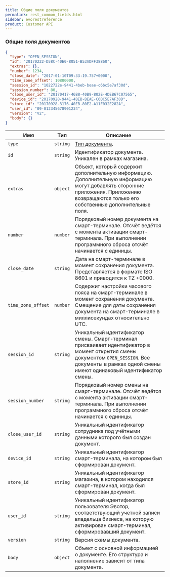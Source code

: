 ```yaml
---
title: Общие поля документов
permalink: rest_common_fields.html
sidebar: evorestreference
product: Customer API
---
```


### Общие поля документов

```json
{
  "type": "OPEN_SESSION",
  "id": "20170222-D58C-40E0-8051-B53ADFF38860",
  "extras": {},
  "number": 1234,
  "close_date": "2017-01-10T09:33:19.757+0000",
  "time_zone_offset": 10800000,
  "session_id": "1022722e-9441-4beb-beae-c6bc5e7af30d",
  "session_number": 80,
  "close_user_id": "20170417-46B8-40B9-802E-4DEB67C07565",
  "device_id": "20170928-9441-4BEB-BEAE-C6BC5E7AF30D",
  "store_id": "20170928-3176-40EB-80E2-A11F032E282A",
  "user_id": "09-012345678901234",
  "version": "V2",
  "body": {}
}
```

Имя  | Тип  | Описание
-----|------|--------------
`type`  | `string` | [Тип документа](./rest_documents.html#typeparameter).
`id`  | `string` | Идентификатор документа. Уникален в рамках магазина.
`extras`  | `object` | Объект, который содержит дополнительную информацию. Дополнительную информацию могут добавлять сторонние приложения. Приложению возвращаются только его собственные дополнительные поля.
`number`| `number` | Порядковый номер документа на смарт-терминале. Отсчёт ведётся с момента активации смарт-терминала. При выполнении программного сброса отсчёт начинается с единицы.
`close_date`| `string` | Дата на смарт-терминале в момент сохранения документа. Представляется в формате ISO 8601 и приводится к TZ +0000.
`time_zone_offset`| `number` | Содержит настройки часового пояса на смарт-терминале в момент сохранения документа. Смещение для даты сохранения документа на смарт-терминале в миллисекундах относительно UTC.
`session_id`| `string` | Уникальный идентификатор смены. Смарт-терминал присваивает идентификатор в момент открытия смены документом `OPEN_SESSION`. Все документы в рамках одной смены имеют одинаковый идентификатор смены.
`session_number`| `string` | Порядковый номер смены на смарт-терминале. Отсчёт ведётся с момента активации смарт-терминала. При выполнении программного сброса отсчёт начинается с единицы.
`close_user_id`| `string` | Уникальный идентификатор сотрудника под учётными данными которого был создан документ.
`device_id`| `string` | Уникальный идентификатор смарт-терминала, на котором был сформирован документ.
`store_id`| `string` | Уникальный идентификатор магазина, в котором находился смарт-терминал, когда был сформирован документ.
`user_id`| `string` | Уникальный идентификатор пользователя Эвотор, соответствующий учетной записи владельца бизнеса, на которую активирован смарт-терминал, сформировавший документ.
`version`| `string` | Версия схемы документа.
`body`| `object` | Объект с основной информацией о документе. Его структура и наполнение зависит от типа документа.
